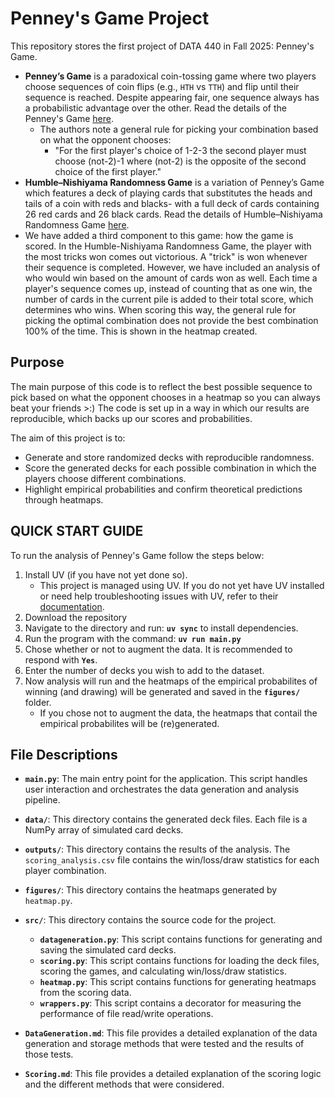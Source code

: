 # Penney's Game Project

This repository stores the first project of DATA 440 in Fall 2025: Penney's Game.

- **Penney’s Game** is a paradoxical coin-tossing game where two players choose sequences of coin flips (e.g., `HTH` vs `TTH`) and flip until their sequence is reached. Despite appearing fair, one sequence always has a probabilistic advantage over the other. Read the details of the Penney's Game [here](https://en.wikipedia.org/wiki/Penney%27s_game).
   - The authors note a general rule for picking your combination based on what the opponent chooses:
      - "For the first player's choice of 1-2-3 the second player must choose (not-2)-1 where (not-2) is the opposite of the second choice of the first player."
- **Humble–Nishiyama Randomness Game** is a variation of Penney’s Game which features a deck of playing cards that substitutes the heads and tails of a coin with reds and blacks- with a full deck of cards containing 26 red cards and 26 black cards. Read the details of Humble–Nishiyama Randomness Game [here](https://mathwo.github.io/assets/files/penney_game/humble-nishiyama_randomness_game-a_new_variation_on_penneys_coin_game.pdf).
- We have added a third component to this game: how the game is scored. In the Humble-Nishiyama Randomness Game, the player with the most tricks won comes out victorious. A "trick" is won whenever their sequence is completed. However, we have included an analysis of who would win based on the amount of cards won as well. Each time a player's sequence comes up, instead of counting that as one win, the number of cards in the current pile is added to their total score, which determines who wins. When scoring this way, the general rule for picking the optimal combination does not provide the best combination 100% of the time. This is shown in the heatmap created.

## Purpose
The main purpose of this code is to reflect the best possible sequence to pick based on what the opponent chooses in a heatmap so you can always beat your friends >:)
The code is set up in a way in which our results are reproducible, which backs up our scores and probabilities.

The aim of this project is to:
- Generate and store randomized decks with reproducible randomness.
- Score the generated decks for each possible combination in which the players choose different combinations.
- Highlight empirical probabilities and confirm theoretical predictions through heatmaps.

## QUICK START GUIDE

To run the analysis of Penney's Game follow the steps below:
1) Install UV (if you have not yet done so).
   - This project is managed using UV. If you do not yet have UV installed or need help troubleshooting issues with UV, refer to their [documentation](https://docs.astral.sh/uv/guides/install-python/).
2) Download the repository
3) Navigate to the directory and run: **`uv sync`** to install dependencies.
5) Run the program with the command: **`uv run main.py`**
6) Chose whether or not to augment the data. It is recommended to respond with **`Yes`**.
7) Enter the number of decks you wish to add to the dataset.
8) Now analysis will run and the heatmaps of the empirical probabilites of winning (and drawing) will be generated and saved in the **`figures/`** folder.
   - If you chose not to augment the data, the heatmaps that contail the empirical probabilites will be (re)generated.

## File Descriptions

- **`main.py`**: The main entry point for the application. This script handles user interaction and orchestrates the data generation and analysis pipeline.

- **`data/`**: This directory contains the generated deck files. Each file is a NumPy array of simulated card decks.

- **`outputs/`**: This directory contains the results of the analysis. The `scoring_analysis.csv` file contains the win/loss/draw statistics for each player combination.

- **`figures/`**: This directory contains the heatmaps generated by `heatmap.py`.

- **`src/`**: This directory contains the source code for the project.
    - **`datageneration.py`**: This script contains functions for generating and saving the simulated card decks.
    - **`scoring.py`**: This script contains functions for loading the deck files, scoring the games, and calculating win/loss/draw statistics.
    - **`heatmap.py`**: This script contains functions for generating heatmaps from the scoring data.
    - **`wrappers.py`**: This script contains a decorator for measuring the performance of file read/write operations.
    
- **`DataGeneration.md`**: This file provides a detailed explanation of the data generation and storage methods that were tested and the results of those tests.

- **`Scoring.md`**: This file provides a detailed explanation of the scoring logic and the different methods that were considered.
